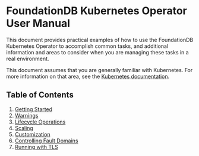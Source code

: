 # FoundationDB Kubernetes Operator User Manual

This document provides practical examples of how to use the FoundationDB Kubernetes Operator to accomplish common tasks, and additional information and areas to consider when you are managing these tasks in a real environment.

This document assumes that you are generally familiar with Kubernetes. For more information on that area, see the [Kubernetes documentation](https://kubernetes.io/docs/home/).

## Table of Contents

1. [Getting Started](getting_started.md)
1. [Warnings](warnings.md)
1. [Lifecycle Operations](operations.md)
1. [Scaling](scaling.md)
1. [Customization](customization.md)
1. [Controlling Fault Domains](fault_domains.md)
1. [Running with TLS](tls.md)